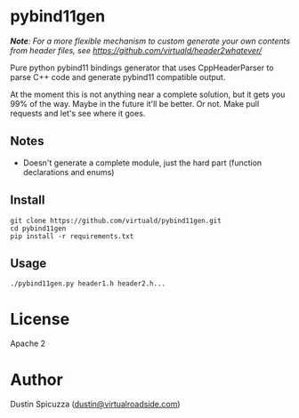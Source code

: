 pybind11gen
===========

***Note**: For a more flexible mechanism to custom generate your own contents
from header files, see https://github.com/virtuald/header2whatever/*

Pure python pybind11 bindings generator that uses CppHeaderParser to parse C++
code and generate pybind11 compatible output.

At the moment this is not anything near a complete solution, but it gets you
99% of the way. Maybe in the future it'll be better. Or not. Make pull requests
and let's see where it goes.

Notes
-----

* Doesn't generate a complete module, just the hard part (function declarations and enums)

Install
-------

    git clone https://github.com/virtuald/pybind11gen.git
    cd pybind11gen
    pip install -r requirements.txt


Usage
-----

    ./pybind11gen.py header1.h header2.h...

License
=======

Apache 2

Author
======

Dustin Spicuzza (dustin@virtualroadside.com)
